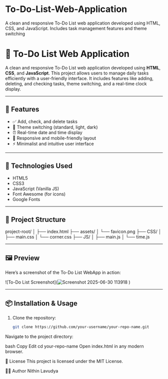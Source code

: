 # To-Do-List-Web-Application
A clean and responsive To-Do List web application developed using HTML, CSS, and JavaScript. Includes task management features and theme switching
# 📝 To-Do List Web Application

A clean and responsive To-Do List web application developed using **HTML**, **CSS**, and **JavaScript**. This project allows users to manage daily tasks efficiently with a user-friendly interface. It includes features like adding, deleting, and checking tasks, theme switching, and a real-time clock display.

---

## 📌 Features

- ✅ Add, check, and delete tasks
- 🎨 Theme switching (standard, light, dark)
- ⏰ Real-time date and time display
- 📱 Responsive and mobile-friendly layout
- ⚡ Minimalist and intuitive user interface

---

## 🚀 Technologies Used

- HTML5
- CSS3
- JavaScript (Vanilla JS)
- Font Awesome (for icons)
- Google Fonts

---

## 📁 Project Structure

project-root/
│
├── index.html
├── assets/
│ └── favicon.png
├── CSS/
│ ├── main.css
│ └── corner.css
├── JS/
│ ├── main.js
│ └── time.js

---

## 🖼️ Preview

Here’s a screenshot of the To-Do List WebApp in action:

![To-Do List Screenshot](![Screenshot 2025-06-30 113918](https://github.com/user-attachments/assets/f46ee944-aacd-4245-94d2-47683c830c74)
)

---

## 📦 Installation & Usage

1. Clone the repository:
   ```bash
   git clone https://github.com/your-username/your-repo-name.git
Navigate to the project directory:

bash
Copy
Edit
cd your-repo-name
Open index.html in any modern browser.

📄 License
This project is licensed under the MIT License.

🙋‍♂️ Author
Nithin Lavudya


